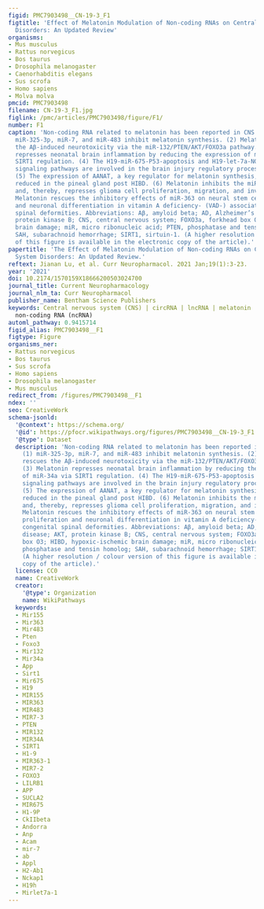 ```yaml
---
figid: PMC7903498__CN-19-3_F1
figtitle: 'Effect of Melatonin Modulation of Non-coding RNAs on Central Nervous System
  Disorders: An Updated Review'
organisms:
- Mus musculus
- Rattus norvegicus
- Bos taurus
- Drosophila melanogaster
- Caenorhabditis elegans
- Sus scrofa
- Homo sapiens
- Molva molva
pmcid: PMC7903498
filename: CN-19-3_F1.jpg
figlink: /pmc/articles/PMC7903498/figure/F1/
number: F1
caption: 'Non-coding RNA related to melatonin has been reported in CNS diseases. (1)
  miR-325-3p, miR-7, and miR-483 inhibit melatonin synthesis. (2) Melatonin rescues
  the Aβ‐induced neurotoxicity via the miR‐132/PTEN/AKT/FOXO3a pathway. (3) Melatonin
  represses neonatal brain inflammation by reducing the expression of miR-34a via
  SIRT1 regulation. (4) The H19-miR-675-P53-apoptosis and H19-let-7a-NGF-apoptosis
  signaling pathways are involved in the brain injury regulatory process after SAH.
  (5) The expression of AANAT, a key regulator for melatonin synthesis, is severely
  reduced in the pineal gland post HIBD. (6) Melatonin inhibits the miR-155 expression
  and, thereby, represses glioma cell proliferation, migration, and invasion. (7)
  Melatonin rescues the inhibitory effects of miR‐363 on neural stem cell (NSC) proliferation
  and neuronal differentiation in vitamin A deficiency- (VAD-) associated congenital
  spinal deformities. Abbreviations: Aβ, amyloid beta; AD, Alzheimer’s disease; AKT,
  protein kinase B; CNS, central nervous system; FOXO3a, forkhead box O3; HIBD, hypoxic-ischemic
  brain damage; miR, micro ribonucleic acid; PTEN, phosphatase and tensin homolog;
  SAH, subarachnoid hemorrhage; SIRT1, sirtuin-1. (A higher resolution / colour version
  of this figure is available in the electronic copy of the article).'
papertitle: 'The Effect of Melatonin Modulation of Non-coding RNAs on Central Nervous
  System Disorders: An Updated Review.'
reftext: Jianan Lu, et al. Curr Neuropharmacol. 2021 Jan;19(1):3-23.
year: '2021'
doi: 10.2174/1570159X18666200503024700
journal_title: Current Neuropharmacology
journal_nlm_ta: Curr Neuropharmacol
publisher_name: Bentham Science Publishers
keywords: Central nervous system (CNS) | circRNA | lncRNA | melatonin | microRNA |
  non-coding RNA (ncRNA)
automl_pathway: 0.9415714
figid_alias: PMC7903498__F1
figtype: Figure
organisms_ner:
- Rattus norvegicus
- Bos taurus
- Sus scrofa
- Homo sapiens
- Drosophila melanogaster
- Mus musculus
redirect_from: /figures/PMC7903498__F1
ndex: ''
seo: CreativeWork
schema-jsonld:
  '@context': https://schema.org/
  '@id': https://pfocr.wikipathways.org/figures/PMC7903498__CN-19-3_F1.html
  '@type': Dataset
  description: 'Non-coding RNA related to melatonin has been reported in CNS diseases.
    (1) miR-325-3p, miR-7, and miR-483 inhibit melatonin synthesis. (2) Melatonin
    rescues the Aβ‐induced neurotoxicity via the miR‐132/PTEN/AKT/FOXO3a pathway.
    (3) Melatonin represses neonatal brain inflammation by reducing the expression
    of miR-34a via SIRT1 regulation. (4) The H19-miR-675-P53-apoptosis and H19-let-7a-NGF-apoptosis
    signaling pathways are involved in the brain injury regulatory process after SAH.
    (5) The expression of AANAT, a key regulator for melatonin synthesis, is severely
    reduced in the pineal gland post HIBD. (6) Melatonin inhibits the miR-155 expression
    and, thereby, represses glioma cell proliferation, migration, and invasion. (7)
    Melatonin rescues the inhibitory effects of miR‐363 on neural stem cell (NSC)
    proliferation and neuronal differentiation in vitamin A deficiency- (VAD-) associated
    congenital spinal deformities. Abbreviations: Aβ, amyloid beta; AD, Alzheimer’s
    disease; AKT, protein kinase B; CNS, central nervous system; FOXO3a, forkhead
    box O3; HIBD, hypoxic-ischemic brain damage; miR, micro ribonucleic acid; PTEN,
    phosphatase and tensin homolog; SAH, subarachnoid hemorrhage; SIRT1, sirtuin-1.
    (A higher resolution / colour version of this figure is available in the electronic
    copy of the article).'
  license: CC0
  name: CreativeWork
  creator:
    '@type': Organization
    name: WikiPathways
  keywords:
  - Mir155
  - Mir363
  - Mir483
  - Pten
  - Foxo3
  - Mir132
  - Mir34a
  - App
  - Sirt1
  - Mir675
  - H19
  - MIR155
  - MIR363
  - MIR483
  - MIR7-3
  - PTEN
  - MIR132
  - MIR34A
  - SIRT1
  - H1-9
  - MIR363-1
  - MIR7-2
  - FOXO3
  - LILRB1
  - APP
  - SUCLA2
  - MIR675
  - H1-9P
  - CkIIbeta
  - Andorra
  - Anp
  - Acam
  - mir-7
  - ab
  - Appl
  - H2-Ab1
  - Nckap1
  - H19h
  - Mirlet7a-1
---
```

